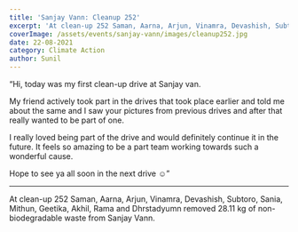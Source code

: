 ```yaml
---
title: 'Sanjay Vann: Cleanup 252'
excerpt: 'At clean-up 252 Saman, Aarna, Arjun, Vinamra, Devashish, Subtoro, Sania, Mithun, Geetika, Akhil, Rama and Dhrstadyumn removed 28.11 kg of non-biodegradable waste from Sanjay Vann.'
coverImage: /assets/events/sanjay-vann/images/cleanup252.jpg
date: 22-08-2021
category: Climate Action
author: Sunil
---
```


<p class="text-xl text-left">“Hi, today was my first clean-up drive at Sanjay van.</p>


<p>My friend actively took part in the drives that took place earlier and told me about the same and I saw your pictures from previous drives and after that really wanted to be part of one.</p><p>I really loved being part of the drive and would definitely continue it in the future. It feels so amazing to be a part team working towards such a wonderful cause.</p>
<p>Hope to see ya all soon in the next drive ☺️”</p>

<hr />
<p>At clean-up 252 Saman, Aarna, Arjun, Vinamra, Devashish, Subtoro, Sania, Mithun, Geetika, Akhil, Rama and Dhrstadyumn removed 28.11 kg of non-biodegradable waste from Sanjay Vann.</p>
